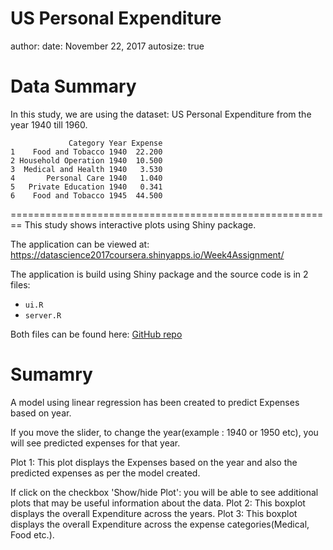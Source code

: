 US Personal Expenditure 
========================================================
author: 
date: November 22, 2017
autosize: true

Data Summary
========================================================

In this study, we are using the dataset: US Personal Expenditure from the year 1940 till 1960.



```
             Category Year Expense
1    Food and Tobacco 1940  22.200
2 Household Operation 1940  10.500
3  Medical and Health 1940   3.530
4       Personal Care 1940   1.040
5   Private Education 1940   0.341
6    Food and Tobacco 1945  44.500
```


========================================================
This study shows interactive plots using Shiny package. 

The application can be viewed at: https://datascience2017coursera.shinyapps.io/Week4Assignment/

The application is build using Shiny package and the source code is in 2 files:
- `ui.R`
- `server.R`

Both files can be found here: [GitHub repo](https://github.com/datascience2017/DDP/tree/master/Week4Assignment)

Sumamry
========================================================
A model using linear regression has been created to predict Expenses based on year. 

If you move the slider, to change the year(example : 1940 or 1950 etc), you will see predicted expenses for that year. 

Plot 1: This plot displays the Expenses based on the year and also the predicted expenses as per the model created.

If click on the checkbox 'Show/hide Plot': you will be able to see additional plots that may be useful information about the data. 
Plot 2: This boxplot displays the overall Expenditure across the years.
Plot 3: This boxplot displays the overall Expenditure across the expense categories(Medical, Food etc.).

